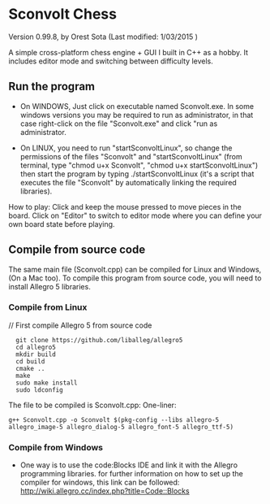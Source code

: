 # Sconvolt Chess
Version 0.99.8, by Orest Sota (Last modified: 1/03/2015 )

A simple cross-platform chess engine + GUI I built in C++ as a hobby. It includes editor mode and switching between difficulty levels.

## Run the program

- On WINDOWS, Just click on executable named Sconvolt.exe. In some windows 
versions you may be required to run as administrator, in that case right-click on the file "Sconvolt.exe" and click "run as administrator.

- On LINUX, you need to run "startSconvoltLinux", so change the permissions of the files "Sconvolt" and "startSconvoltLinux" (from terminal, type "chmod u+x Sconvolt", "chmod u+x startSconvoltLinux") then start the program by typing ./startSconvoltLinux (it's a script that executes the file "Sconvolt" by automatically linking the required libraries).

How to play: Click and keep the mouse pressed to move pieces in the board. Click on "Editor" to switch to editor mode where you can define your own board state before playing.
 

## Compile from source code

The same main file (Sconvolt.cpp) can be compiled for Linux and Windows, (On a Mac too).
To compile this program from source code, you will need to install Allegro 5 libraries.


### Compile from Linux
  // First compile Allegro 5 from source code
```
  git clone https://github.com/liballeg/allegro5
  cd allegro5
  mkdir build
  cd build
  cmake ..
  make
  sudo make install
  sudo ldconfig
```



  The file to be compiled is Sconvolt.cpp:
  One-liner:
```
g++ Sconvolt.cpp -o Sconvolt $(pkg-config --libs allegro-5 allegro_image-5 allegro_dialog-5 allegro_font-5 allegro_ttf-5)
```

### Compile from Windows

- One way is to use the code:Blocks IDE and link it with the Allegro programming libraries.
  for further information on how to set up the compiler for windows, this link can be followed:
  http://wiki.allegro.cc/index.php?title=Code::Blocks


